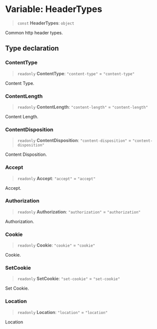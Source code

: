 # Variable: HeaderTypes

> `const` **HeaderTypes**: `object`

Common http header types.

## Type declaration

### ContentType

> `readonly` **ContentType**: `"content-type"` = `"content-type"`

Content Type.

### ContentLength

> `readonly` **ContentLength**: `"content-length"` = `"content-length"`

Content Length.

### ContentDisposition

> `readonly` **ContentDisposition**: `"content-disposition"` = `"content-disposition"`

Content Disposition.

### Accept

> `readonly` **Accept**: `"accept"` = `"accept"`

Accept.

### Authorization

> `readonly` **Authorization**: `"authorization"` = `"authorization"`

Authorization.

### Cookie

> `readonly` **Cookie**: `"cookie"` = `"cookie"`

Cookie.

### SetCookie

> `readonly` **SetCookie**: `"set-cookie"` = `"set-cookie"`

Set Cookie.

### Location

> `readonly` **Location**: `"location"` = `"location"`

Location
